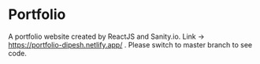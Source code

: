 # Portfolio
A portfolio website created by ReactJS and Sanity.io. Link -> https://portfolio-dipesh.netlify.app/
. Please switch to master branch to see code.
